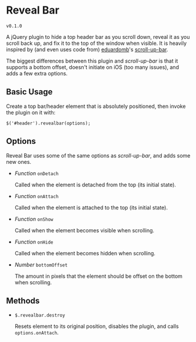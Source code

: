 # Reveal Bar

`v0.1.0`

A jQuery plugin to hide a top header bar as you scroll down, reveal it as you scroll back up, and fix it to the top of the window when visible. It is heavily inspired by (and even uses code from) [eduardomb](https://github.com/eduardomb)'s [scroll-up-bar](https://github.com/eduardomb/scroll-up-bar).

The biggest differences between this plugin and _scroll-up-bar_ is that it supports a bottom offset, doesn't initiate on iOS (too many issues), and adds a few extra options.

## Basic Usage

Create a top bar/header element that is absolutely positioned, then invoke the plugin on it with:

```
$('#header').revealbar(options);
```

## Options

Reveal Bar uses some of the same options as _scroll-up-bar_, and adds some new ones.

* _Function_ `onDetach`

    Called when the element is detached from the top (its initial state).

* _Function_ `onAttach`

    Called when the element is attached to the top (its initial state).

* _Function_ `onShow`

    Called when the element becomes visible when scrolling.

* _Function_ `onHide`

    Called when the element becomes hidden when scrolling.

* _Number_ `bottomOffset`

    The amount in pixels that the element should be offset on the bottom when scrolling.

## Methods

* `$.revealbar.destroy`

    Resets element to its original position, disables the plugin, and calls `options.onAttach`.
